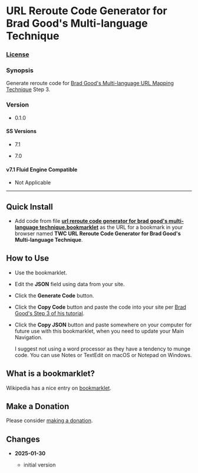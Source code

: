 # URL Reroute Code Generator for Brad Good's Multi-language Technique

### [License][1]

### Synopsis

Generate reroute code for [Brad Good's Multi-language URL Mapping
Technique][2] Step 3.

### Version

  * 0.1.0

#### SS Versions

  * 7.1
  
  * 7.0

#### v7.1 Fluid Engine Compatible

  * Not Applicable

---

## Quick Install

* Add code from file **[url reroute code generator for brad good's
  multi-language technique.bookmarklet][3]** as the URL for a bookmark in your
  browser named **TWC URL Reroute Code Generator for Brad Good's Multi-language
  Technique**.

## How to Use

* Use the bookmarklet.

* Edit the **JSON** field using data from your site.

* Click the **Generate Code** button.

* Click the **Copy Code** button and paste the code into your site per [Brad
  Good's Step 3 of his tutorial][2].

* Click the **Copy JSON** button and paste somewhere on your computer for future
  use with this bookmarklet, when you need to update your Main Navigation.
  
  I suggest not using a word processor as they have a tendency to munge code.
  You can use Notes or TextEdit on macOS or Notepad on Windows.
  
## What is a bookmarklet?

Wikipedia has a nice entry on [bookmarklet][4].

## Make a Donation

Please consider [making a donation][5].

## Changes

<!-- * **2022-09-21**

  * fix forEach error on HTMLCollection
  * bumped version to 0.1.1
  -->
* **2025-01-30**

  * initial version

[1]: https://github.com/tomsWebConsulting/twcsl/blob/main/LICENSE.txt#L1
[2]: https://www.bradgood.net/articles/multi-language-squarespace-site-with-url-mapping#:~:text=Step%203
[3]: url%20reroute%20code%20generator%20for%20brad%20good%27s%20multi-language%20technique.bookmarklet#L1
[4]: https://en.wikipedia.org/wiki/Bookmarklet
[5]: https://github.com/tomsWebConsulting/twcsl#make-a-donation
